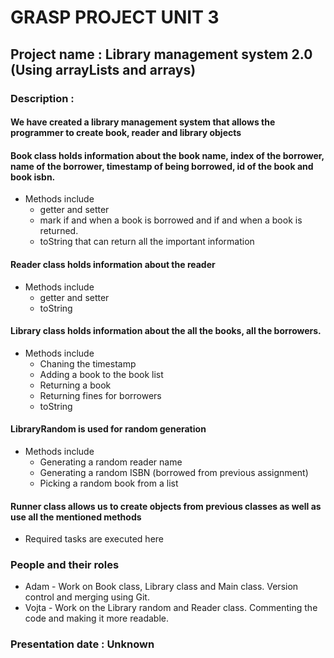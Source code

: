 # GRASP PROJECT UNIT 3

## Project name : Library management system 2.0 (Using arrayLists and arrays)

### Description :
#### We have created a library management system that allows the programmer to create book, reader and library objects

#### Book class holds information about the book name, index of the borrower, name of the borrower, timestamp of being borrowed, id of the book and book isbn.
- Methods include
   - getter and setter
   - mark if and when a book is borrowed and if and when a book is returned.
   - toString that can return all the important information
#### Reader class holds information about the reader
- Methods include
  - getter and setter
  - toString
#### Library class holds information about the all the books, all the borrowers.
- Methods include
  - Chaning the timestamp
  - Adding a book to the book list
  - Returning a book
  - Returning fines for borrowers
  - toString
#### LibraryRandom is used for random generation
- Methods include
  - Generating a random reader name
  - Generating a random ISBN (borrowed from previous assignment)
  - Picking a random book from a list
#### Runner class allows us to create objects from previous classes as well as use all the mentioned methods
- Required tasks are executed here

### People and their roles
* Adam - Work on Book class, Library class and Main class. Version control and merging using Git.
* Vojta - Work on the Library random and Reader class. Commenting the code and making it more readable.

### Presentation date : Unknown
